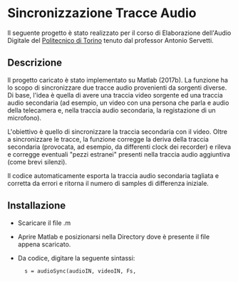# Sincronizzazione Tracce Audio

Il seguente progetto è stato realizzato per il corso di Elaborazione dell'Audio Digitale del [Politecnico di Torino](https://www.polito.it) tenuto dal professor Antonio Servetti.

## Descrizione
Il progetto caricato è stato implementato su Matlab (2017b). La funzione ha lo scopo di sincronizzare due tracce audio provenienti da sorgenti diverse. Di base, l'idea è quella di avere una traccia video sorgente ed una traccia audio secondaria (ad esempio, un video con una persona che parla e audio della telecamera e, nella traccia audio secondaria, la registazione di un microfono).

L'obiettivo è quello di sincronizzare la traccia secondaria con il video. Oltre a sincronizzare le tracce, la funzione corregge la deriva della traccia secondaria (provocata, ad esempio, da differenti clock dei recorder) e rileva e corregge eventuali "pezzi estranei" presenti nella traccia audio aggiuntiva (come brevi silenzi).

Il codice automaticamente esporta la traccia audio secondaria tagliata e corretta da errori e ritorna il numero di samples di differenza iniziale.


## Installazione

* Scaricare il file .m
* Aprire Matlab e posizionarsi nella Directory dove è presente il file appena scaricato.
* Da codice, digitare la seguente sintassi:
 
        s = audioSync(audioIN, videoIN, Fs, 


